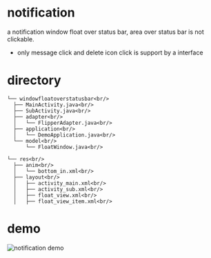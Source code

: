 # notification

a notification window float over status bar, area over status bar is not clickable.
- only message click and delete icon click is support by a interface

# directory
~~~~
└── windowfloatoverstatusbar<br/>
  ├── MainActivity.java<br/>
  ├── SubActivity.java<br/>
  ├── adapter<br/>
  │   └── FlipperAdapter.java<br/>
  ├── application<br/>
  │   └── DemoApplication.java<br/>
  └── model<br/>
      └── FloatWindow.java<br/>
      
└── res<br/>
  ├── anim<br/>
  │   └── bottom_in.xml<br/>
  ├── layout<br/>
  │   ├── activity_main.xml<br/>
  │   ├── activity_sub.xml<br/>
  │   ├── float_view.xml<br/>
  │   ├── float_view_item.xml<br/>
~~~~ 

# demo
![notification demo](https://user-images.githubusercontent.com/11880676/36884870-f0ecccfe-1e26-11e8-8c48-99bdaefed940.gif)
